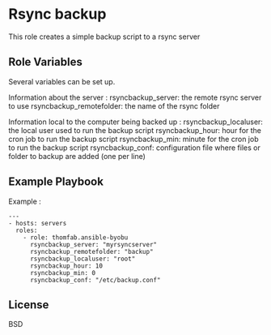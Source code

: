 Rsync backup
============

This role creates a simple backup script to a rsync server

Role Variables
--------------

Several variables can be set up.

Information about the server :
  rsyncbackup_server: the remote rsync server to use
  rsyncbackup_remotefolder: the name of the rsync folder

Information local to the computer being backed up :
  rsyncbackup_localuser: the local user used to run the backup script
  rsyncbackup_hour: hour for the cron job to run the backup script
  rsyncbackup_min: minute for the cron job to run the backup script
  rsyncbackup_conf: configuration file where files or folder to backup are added (one per line)

Example Playbook
----------------

Example :

    ---
    - hosts: servers
      roles:
        - role: thomfab.ansible-byobu
          rsyncbackup_server: "myrsyncserver"
          rsyncbackup_remotefolder: "backup"
          rsyncbackup_localuser: "root"
          rsyncbackup_hour: 10
          rsyncbackup_min: 0
          rsyncbackup_conf: "/etc/backup.conf"


License
-------

BSD
